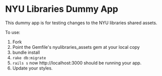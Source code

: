 # NYU Libraries Dummy App
This dummy app is for testing changes to the NYU libraries shared assets.

To use:

1. Fork
2. Point the Gemfile's nyulibraries_assets gem at your local copy
3. bundle install
4. `rake db:migrate`
5. `rails s` now http://localhost:3000 should be running your app.
6. Update your styles.
